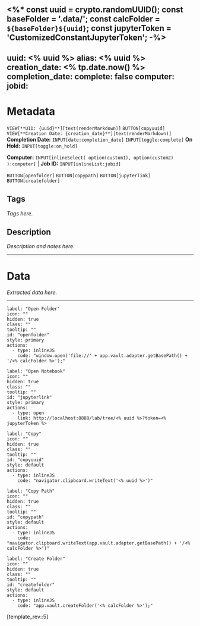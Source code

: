 <%*
const uuid = crypto.randomUUID();
const baseFolder = '.data/';
const calcFolder = `${baseFolder}${uuid}`;
const jupyterToken = 'CustomizedConstantJupyterToken';
-%>
---
uuid: <% uuid %>
alias: <% uuid %>
creation_date: <% tp.date.now() %>
completion_date: 
complete: false
computer:
jobid:
---

# Metadata

`VIEW[**UID: {uuid}**][text(renderMarkdown)]`  `BUTTON[copyuuid]`
`VIEW[**Creation Date: {creation_date}**][text(renderMarkdown)]`
**Completion Date:** `INPUT[date:completion_date]` `INPUT[toggle:complete]`
**On Hold:** `INPUT[toggle:on_hold]`

**Computer:** `INPUT[inlineSelect( option(custom1), option(custom2) ):computer]` | **Job ID:** `INPUT[inlineList:jobid]`

`BUTTON[openfolder]` `BUTTON[copypath]` `BUTTON[jupyterlink]` `BUTTON[createfolder]`

## Tags

_Tags here._

## Description 

_Description and notes here._

---

# Data

_Extracted data here._

---

```meta-bind-button
label: "Open Folder"
icon: ""
hidden: true
class: ""
tooltip: ""
id: "openfolder"
style: primary
actions:
  - type: inlineJS
    code: "window.open('file://' + app.vault.adapter.getBasePath() + '/<% calcFolder %>');"
```

```meta-bind-button
label: "Open Notebook"
icon: ""
hidden: true
class: ""
tooltip: ""
id: "jupyterlink"
style: primary
actions:
  - type: open
    link: http://localhost:8888/lab/tree/<% uuid %>?token=<% jupyterToken %>
```

```meta-bind-button
label: "Copy"
icon: ""
hidden: true
class: ""
tooltip: ""
id: "copyuuid"
style: default
actions:
  - type: inlineJS
    code: "navigator.clipboard.writeText('<% uuid %>')"
```

```meta-bind-button
label: "Copy Path"
icon: ""
hidden: true
class: ""
tooltip: ""
id: "copypath"
style: default
actions:
  - type: inlineJS
    code: "navigator.clipboard.writeText(app.vault.adapter.getBasePath() + '/<% calcFolder %>')"
```

```meta-bind-button
label: "Create Folder"
icon: ""
hidden: true
class: ""
tooltip: ""
id: "createfolder"
style: default
actions:
  - type: inlineJS
    code: "app.vault.createFolder('<% calcFolder %>');"
```

[template_rev::5]
